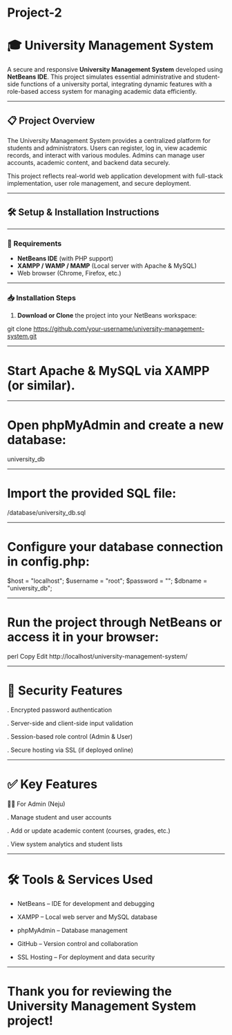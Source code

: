 # Project-2




# 🎓 University Management System

A secure and responsive **University Management System** developed using **NetBeans IDE**. This project simulates essential administrative and student-side functions of a university portal, integrating dynamic features with a role-based access system for managing academic data efficiently.

---

## 📋 Project Overview

The University Management System provides a centralized platform for students and administrators. Users can register, log in, view academic records, and interact with various modules. Admins can manage user accounts, academic content, and backend data securely.

This project reflects real-world web application development with full-stack implementation, user role management, and secure deployment.


---



## 🛠️ Setup & Installation Instructions


---


### 🔧 Requirements

- **NetBeans IDE** (with PHP support)
- **XAMPP / WAMP / MAMP** (Local server with Apache & MySQL)
- Web browser (Chrome, Firefox, etc.)


---


### 📥 Installation Steps

1. **Download or Clone** the project into your NetBeans workspace:

git clone https://github.com/your-username/university-management-system.git


---



# Start Apache & MySQL via XAMPP (or similar).


---


# Open phpMyAdmin and create a new database:

university_db


---



# Import the provided SQL file:

/database/university_db.sql


---



# Configure your database connection in config.php:

$host = "localhost";
$username = "root";
$password = "";
$dbname = "university_db";


---


# Run the project through NetBeans or access it in your browser:

perl
Copy
Edit
http://localhost/university-management-system/


----



# 🔐 Security Features

. Encrypted password authentication

. Server-side and client-side input validation

. Session-based role control (Admin & User)

. Secure hosting via SSL (if deployed online)


---



# ✅ Key Features

🧑‍💼 For Admin (Neju)

. Manage student and user accounts

. Add or update academic content (courses, grades, etc.)

. View system analytics and student lists



---



# 🛠 Tools & Services Used

- NetBeans – IDE for development and debugging

- XAMPP – Local web server and MySQL database

- phpMyAdmin – Database management

- GitHub – Version control and collaboration

- SSL Hosting – For deployment and data security


---


# Thank you for reviewing the University Management System project!
